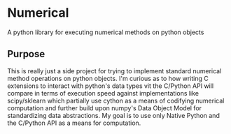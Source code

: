 # Numerical

A python library for executing numerical methods on python objects

## Purpose

This is really just a side project for trying to implement standard numerical method operations on python objects. I'm curious as to how writing C extensions to interact with python's data types vit the C/Python API will compare in terms of execution speed against implementations like scipy/sklearn which partially use cython as a means of codifying numerical computation and further build upon numpy's Data Object Model for standardizing data abstractions. My goal is to use only Native Python and the C/Python API as a means for computation.
